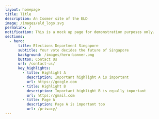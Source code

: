 ```yaml
---
layout: homepage
title: Title
description: An Isomer site of the ELD
image: /images/eld_logo.svg
permalink: /
notification: This is a mock up page for demonstration purposes only.
sections:
  - hero:
      title: Elections Department Singapore
      subtitle: Your vote decides the future of Singapore
      background: /images/hero-banner.png
      button: Contact Us
      url: /contact-us/
      key_highlights:
        - title: Highlight A
          description: Important highlight A is important
          url: https://google.com
        - title: Highlight B
          description: Important highlight B is equally important
          url: https://gmail.com
        - title: Page A
          description: Page A is important too
          url: /privacy/
---
```

